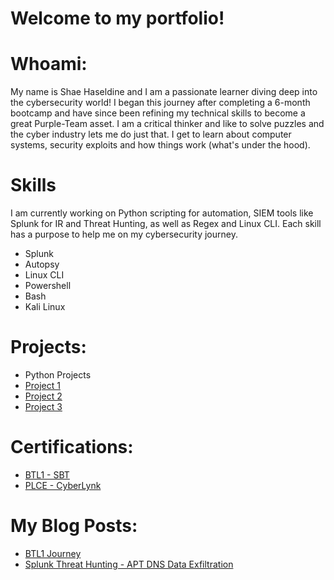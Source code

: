 # Welcome to my portfolio!

# Whoami:
My name is Shae Haseldine and I am a passionate learner diving deep into the cybersecurity world! I began this journey after completing a 6-month bootcamp and have since been refining my technical skills to become a great Purple-Team asset. I am a critical thinker and like to solve puzzles and the cyber industry lets me do just that. I get to learn about computer systems, security exploits and how things work (what's under the hood). 

# Skills
I am currently working on Python scripting for automation, SIEM tools like Splunk for IR and Threat Hunting, as well as Regex and Linux CLI. Each skill has a purpose to help me on my cybersecurity journey.   
- Splunk
- Autopsy
- Linux CLI
- Powershell
- Bash
- Kali Linux

# Projects:
- Python Projects
- [Project 1](Add_Link_Here)
- [Project 2](Add_Link_Here)
- [Project 3](Add_Link_Here)

# Certifications:
- [BTL1 - SBT](Add_Link_Here)
- [PLCE - CyberLynk](Add_Link_Here)

# My Blog Posts:
- [BTL1 Journey](https://www.linkedin.com/pulse/passing-my-blue-team-level-1-shae-haseldine-8hu4c)
- [Splunk Threat Hunting - APT DNS Data Exfiltration](Add_Link_Here)
